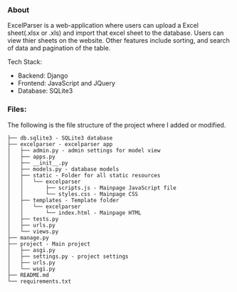 ### **About**

ExcelParser is a web-application where users can upload a Excel sheet(.xlsx or .xls) and import that excel sheet to the database.
Users can view thier sheets on the website. Other features include sorting, and search of data and pagination of the table.

Tech Stack:
* Backend: Django
* Frontend: JavaScript and JQuery
* Database: SQLite3

### **Files:**
The following is the file structure of the project where I added or modified. 
```
├── db.sqlite3 - SQLite3 database
├── excelparser - excelparser app
│   ├── admin.py - admin settings for model view
│   ├── apps.py
│   ├── __init__.py
│   ├── models.py - database models
│   ├── static - Folder for all static resources
│   │   └── excelparser
│   │       ├── scripts.js - Mainpage JavaScript file
│   │       └── styles.css - Mainpage CSS
│   ├── templates - Template folder
│   │   └── excelparser
│   │       └── index.html - Mainpage HTML
│   ├── tests.py
│   ├── urls.py
│   └── views.py
├── manage.py
├── project - Main project
│   ├── asgi.py
│   ├── settings.py - project settings
│   ├── urls.py
│   └── wsgi.py
├── README.md
└── requirements.txt
```
